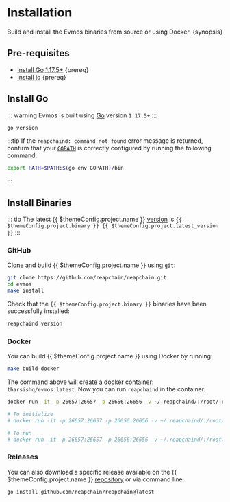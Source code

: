 <!--
order: 1
-->

# Installation

Build and install the Evmos binaries from source or using Docker. {synopsis}

## Pre-requisites

- [Install Go 1.17.5+](https://golang.org/dl/) {prereq}
- [Install jq](https://stedolan.github.io/jq/download/) {prereq}

## Install Go

::: warning
Evmos is built using [Go](https://golang.org/dl/) version `1.17.5+`
:::

```bash
go version
```

:::tip
If the `reapchaind: command not found` error message is returned, confirm that your [`GOPATH`](https://golang.org/doc/gopath_code#GOPATH) is correctly configured by running the following command:

```bash
export PATH=$PATH:$(go env GOPATH)/bin
```

:::

## Install Binaries

::: tip
The latest {{ $themeConfig.project.name }} [version](https://github.com/reapchain/reapchain/releases) is `{{ $themeConfig.project.binary }} {{ $themeConfig.project.latest_version }}`
:::

### GitHub

Clone and build {{ $themeConfig.project.name }} using `git`:

```bash
git clone https://github.com/reapchain/reapchain.git
cd evmos
make install
```

Check that the `{{ $themeConfig.project.binary }}` binaries have been successfully installed:

```bash
reapchaind version
```

### Docker

You can build {{ $themeConfig.project.name }} using Docker by running:

```bash
make build-docker
```

The command above will create a docker container: `tharsishq/evmos:latest`. Now you can run `reapchaind` in the container.

```bash
docker run -it -p 26657:26657 -p 26656:26656 -v ~/.reapchaind/:/root/.reapchaind tharsishq/evmos:latest reapchaind version

# To initialize
# docker run -it -p 26657:26657 -p 26656:26656 -v ~/.reapchaind/:/root/.reapchaind tharsishq/evmos:latest reapchaind init test-chain --chain-id test_9000-2

# To run
# docker run -it -p 26657:26657 -p 26656:26656 -v ~/.reapchaind/:/root/.reapchaind tharsishq/evmos:latest reapchaind start
```

### Releases

You can also download a specific release available on the {{ $themeConfig.project.name }} [repository](https://github.com/reapchain/reapchain/releases) or via command line:

```bash
go install github.com/reapchain/reapchain@latest
```
